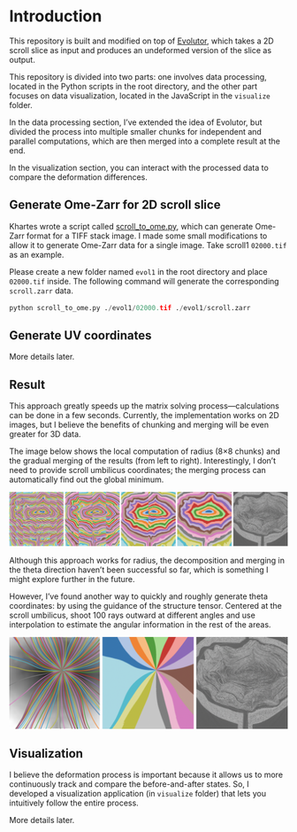 # Introduction

This repository is built and modified on top of [Evolutor](https://github.com/KhartesViewer/evolutor), which takes a 2D scroll slice as input and produces an undeformed version of the slice as output.

This repository is divided into two parts: one involves data processing, located in the Python scripts in the root directory, and the other part focuses on data visualization, located in the JavaScript in the `visualize` folder.

In the data processing section, I’ve extended the idea of Evolutor, but divided the process into multiple smaller chunks for independent and parallel computations, which are then merged into a complete result at the end.

In the visualization section, you can interact with the processed data to compare the deformation differences.

## Generate Ome-Zarr for 2D scroll slice

Khartes wrote a script called [scroll_to_ome.py](https://github.com/KhartesViewer/scroll2zarr/blob/main/scroll_to_ome.py), which can generate Ome-Zarr format for a TIFF stack image. I made some small modifications to allow it to generate Ome-Zarr data for a single image. Take scroll1 `02000.tif` as an example.

Please create a new folder named `evol1` in the root directory and place `02000.tif` inside. The following command will generate the corresponding `scroll.zarr` data.
```python
python scroll_to_ome.py ./evol1/02000.tif ./evol1/scroll.zarr
```

## Generate UV coordinates

More details later.

## Result

This approach greatly speeds up the matrix solving process—calculations can be done in a few seconds. Currently, the implementation works on 2D images, but I believe the benefits of chunking and merging will be even greater for 3D data.

The image below shows the local computation of radius (8×8 chunks) and the gradual merging of the results (from left to right). Interestingly, I don’t need to provide scroll umbilicus coordinates; the merging process can automatically find out the global minimum.

![Merging Process](assets/radius.png)

Although this approach works for radius, the decomposition and merging in the theta direction haven’t been successful so far, which is something I might explore further in the future.

However, I’ve found another way to quickly and roughly generate theta coordinates: by using the guidance of the structure tensor. Centered at the scroll umbilicus, shoot 100 rays outward at different angles and use interpolation to estimate the angular information in the rest of the areas.

![Merging Process](assets/theta.png)

## Visualization

I believe the deformation process is important because it allows us to more continuously track and compare the before-and-after states. So, I developed a visualization application (in `visualize` folder) that lets you intuitively follow the entire process.

More details later.


